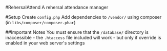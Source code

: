 #RehersalAttend 
A rehersal attendance manager

#Setup
Create `config.php`
Add dependencies to `/vendor/` using composer (in `libs/composer/composer.phar`)

##Important Notes
You must ensure that the `/database/` directory is inaccessible - the `.htaccess` file included will work - but only if override is enabled in your web server's settings 
